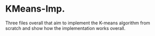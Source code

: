 # KMeans-Imp.
Three files overall that aim to implement the K-means algorithm from scratch and show how the implementation works overall.
